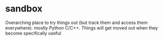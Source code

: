 # sandbox
Overarching place to try things out (but track them and access them everywhere). mostly Python C/C++. Things will get moved out when they become specifically useful
